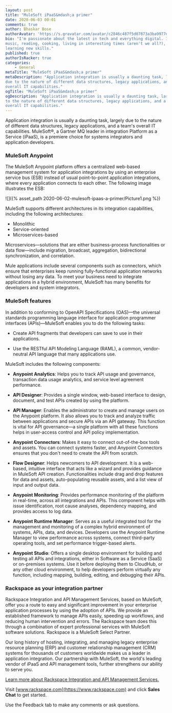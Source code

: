 ```yaml
---
layout: post
title: "MuleSoft iPaaS&mdash;a primer"
date: 2020-06-03 00:01
comments: true
author: Bhaskar Bose
authorAvatar: 'https://s.gravatar.com/avatar/c2846c487f5d07873a3ba9977ddb5f5b'
bio: "I'm passionate about the latest in tech and everything digital. I love
music, reading, cooking, living in interesting times (aren't we all?), and
learning new skills."
published: true
authorIsRacker: true
categories:
    - General
metaTitle: "MuleSoft iPaaS&mdash;a primer"
metaDescription: "Application integration is usually a daunting task, largely
due to the nature of different data structures, legacy applications, and a team's
overall IT capabilities."
ogTitle: "MuleSoft iPaaS&mdash;a primer"
ogDescription: "Application integration is usually a daunting task, largely due
to the nature of different data structures, legacy applications, and a team's
overall IT capabilities."
---
```


Application integration is usually a daunting task, largely due to the nature
of different data structures, legacy applications, and a team's overall IT
capabilities. MuleSoft&reg;, a Gartner MQ leader in integration Platform as a
Service (iPaaS), is a premiere choice for systems integrators and
application developers.

<!-- more -->

### MuleSoft Anypoint

The MuleSoft Anypoint platform offers a centralized web-based management system
for application integrations by using an enterprise service bus (ESB) instead of
usual point-to-point application integrations, where every application connects
to each other. The following image illustrates the ESB:

![]({% asset_path 2020-06-02-mulesoft-ipaas-a-primer/Picture1.png %})

MuleSoft supports different architectures in its integration capabilities,
including the following architectures:

- Monolithic
- Service-oriented
- Microservices-based

Microservices&mdash;solutions that are either business-process functionalities
or data flow&mdash;include migration, broadcast, aggregation, bidirectional
synchronization, and correlation.

Mule applications include several components such as connectors, which ensure
that enterprises keep running fully-functional application networks without
losing any data. To meet your business need to integrate applications in a hybrid
environment, MuleSoft has many benefits for developers and system integrators.

### MuleSoft features

In addition to conforming to OpenAPI Specifications (OAS)&mdash;the universal standards
programming language interface for application programmer interfaces
(APIs)&mdash;MuleSoft enables you to do the following tasks:

- Create API fragments that developers can save to use in their applications.

- Use the RESTful API Modeling Language (RAML), a common, vendor-neutral API
  language that many applications use.

MuleSoft includes the following components:

- **Anypoint Analytics**: Helps you to track API usage and governance, transaction
  data usage analytics, and service level agreement performance.

- **API Designer**: Provides a single window, web-based interface to design,
  document, and test APIs created by using the platform.

- **API Manager**: Enables the administrator to create and manage users on the
  Anypoint platform. It also allows you to track and analyze traffic between
  applications and secure APIs via an API gateway. This function is vital for
  API governance&mdash;a single platform with all these functions helps in
  user-access control and API policy implementation.

- **Anypoint Connectors**: Makes it easy to connect out-of-the-box tools and
  assets. You can connect systems faster, and Anypoint Connectors ensures that
  you don't need to create the API from scratch.

- **Flow Designer**: Helps newcomers to API development. It is a web-based,
  intuitive interface that acts like a wizard and provides guidance in MuleSoft
  API creation. Functionalities include drag and drop features for data and
  assets, auto-populating reusable assets, and a list view of input and output
  data.

- **Anypoint Monitoring**: Provides performance monitoring of the platform in
  real-time, across all integrations and APIs. This component helps with issue
  identification, root cause analyses, dependency mapping, and provides access
  to log data.

- **Anypoint Runtime Manager**: Serves as a useful integrated tool for the
  management and monitoring of a complex hybrid environment of systems, APIs,
  data, and devices. Developers use the Anypoint Runtime Manager to view performance
  across systems, connect third-party operating tools, and set performance
  trigger-based alerts.

- **Anypoint Studio**: Offers a single desktop environment for building and
testing all APIs and integrations, either in Software as a Service (SaaS) or
on-premises systems. Use it before deploying them to CloudHub, or any other
cloud environment, to help developers perform virtually any function, including
mapping, building, editing, and debugging their APIs.

### Rackspace as your integration partner

Rackspace Integration and API Management Services, based on MuleSoft, offer
you a route to easy and significant improvement in your enterprise application
processes by using the adoption of APIs. We provide an established framework to
manage APIs easily, speeding up workflows, and reducing human intervention and
errors. The Rackspace team does this through a combination of expert professional
services with MuleSoft software solutions. Rackspace is a MuleSoft Select Partner.

Our long history of hosting, integrating, and managing legacy enterprise resource
planning (ERP) and customer relationship management (CRM) systems for thousands
of customers worldwide makes us a leader in application integration. Our
partnership with MuleSoft, the world's leading vendor of iPaaS and API management
tools, further strengthens our ability to serve you.

<a class="cta blue" id="cta" href="https://www.rackspace.com/mulesoft">Learn more about Rackspace Integration and API Management Services.</a>

Visit [www.rackspace.com](https://www.rackspace.com) and click **Sales Chat**
to get started.

Use the Feedback tab to make any comments or ask questions.
